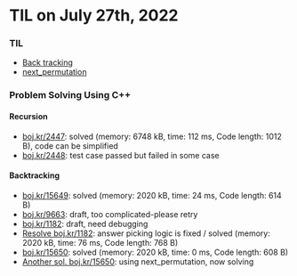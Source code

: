 # **TIL on July 27th, 2022**
### TIL
- [Back tracking](../../../Computer%20Science/Algorithm/backtracking-07-27-2022.md)
- [next_permutation](../../../Languages/C/next-permutation-07-27-2022.md)

### Problem Solving Using C++
#### Recursion
- [boj.kr/2447](../../../Problem%20Solving/boj/Recursion/2447-07-27-2022.cpp): solved (memory: 6748 kB, time: 112 ms, Code length: 1012 B), code can be simplified
- [boj.kr/2448](../../../Problem%20Solving/boj/Recursion/2448-07-27-2022.cpp): test case passed but failed in some case

#### Backtracking
- [boj.kr/15649](../../../Problem%20Solving/boj/backtracking/15649-07-27-2022.cpp): solved (memory: 2020 kB, time: 24 ms, Code length: 614 B)
- [boj.kr/9663](../../../Problem%20Solving/boj/backtracking/9663-07-27-2022.cpp): draft, too complicated-please retry
- [boj.kr/1182](../../../Problem%20Solving/boj/backtracking/1182-07-27-2022.cpp): draft, need debugging
- [Resolve boj.kr/1182](../../../Problem%20Solving/boj/backtracking/1182-re-07-27-2022.cpp): answer picking logic is fixed / solved (memory: 2020 kB, time: 76 ms, Code length: 768 B)
- [boj.kr/15650](../../../Problem%20Solving/boj/backtracking/15650-07-27-2022.cpp): solved (memory: 2020 kB, time: 0 ms, Code length: 608 B)
- [Another sol. boj.kr/15650](../../../Problem%20Solving/boj/backtracking/15650-1-07-27-2022.cpp): using next_permutation, now solving